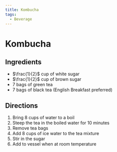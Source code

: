 ```yaml
---
title: Kombucha
tags:
  - Beverage
---
```


# Kombucha


## Ingredients
- $\frac{1}{2}$ cup of white sugar
- $\frac{1}{2}$ cup of brown sugar
- 7 bags of green tea
- 7 bags of black tea (English Breakfast preferred)
  
## Directions
1. Bring 8 cups of water to a boil
2. Steep the tea in the boiled water for 10 minutes
3. Remove tea bags
4. Add 8 cups of ice water to the tea mixture
5. Stir in the sugar
6. Add to vessel when at room temperature

